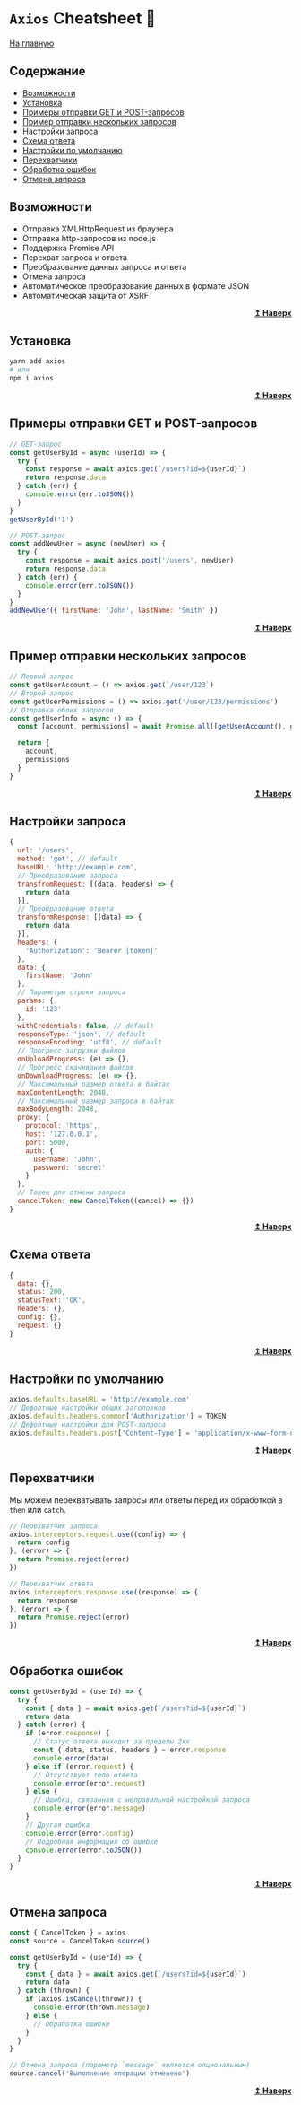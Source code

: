 # `Axios` Cheatsheet :metal:

[На главную](../README.md)

## Содержание

- [Возможности](#capabilities)
- [Установка](#install)
- [Примеры отправки GET и POST-запросов](#get)
- [Пример отправки нескольких запросов](#multiple)
- [Настройки запроса](#config)
- [Схема ответа](#schema)
- [Настройки по умолчанию](#defaults)
- [Перехватчики](#interceptors)
- [Обработка ошибок](#errors)
- [Отмена запроса](#cancel)

## Возможности <a name="capabilities"></a>

- Отправка XMLHttpRequest из браузера
- Отправка http-запросов из node.js
- Поддержка Promise API
- Перехват запроса и ответа
- Преобразование данных запроса и ответа
- Отмена запроса
- Автоматическое преобразование данных в формате JSON
- Автоматическая защита от XSRF

<div align="right">
  <b><a href="#">↥ Наверх</a></b>
</div>

## Установка <a name="install"></a>

```bash
yarn add axios
# или
npm i axios
```

<div align="right">
  <b><a href="#">↥ Наверх</a></b>
</div>

## Примеры отправки GET и POST-запросов <a name="get"></a>

```js
// GET-запрос
const getUserById = async (userId) => {
  try {
    const response = await axios.get(`/users?id=${userId}`)
    return response.data
  } catch (err) {
    console.error(err.toJSON())
  }
}
getUserById('1')

// POST-запрос
const addNewUser = async (newUser) => {
  try {
    const response = await axios.post('/users', newUser)
    return response.data
  } catch (err) {
    console.error(err.toJSON())
  }
}
addNewUser({ firstName: 'John', lastName: 'Smith' })
```

<div align="right">
  <b><a href="#">↥ Наверх</a></b>
</div>

## Пример отправки нескольких запросов <a name="multiple"></a>

```js
// Первый запрос
const getUserAccount = () => axios.get(`/user/123`)
// Второй запрос
const getUserPermissions = () => axios.get('/user/123/permissions')
// Отправка обоих запросов
const getUserInfo = async () => {
  const [account, permissions] = await Promise.all([getUserAccount(), getUserPermissions()])

  return {
    account,
    permissions
  }
}
```

<div align="right">
  <b><a href="#">↥ Наверх</a></b>
</div>

## Настройки запроса <a name="config"></a>

```js
{
  url: '/users',
  method: 'get', // default
  baseURL: 'http://example.com',
  // Преобразование запроса
  transfromRequest: [(data, headers) => {
    return data
  }],
  // Преобразование ответа
  transformResponse: [(data) => {
    return data
  }],
  headers: {
    'Authorization': 'Bearer [token]'
  },
  data: {
    firstName: 'John'
  },
  // Параметры строки запроса
  params: {
    id: '123'
  },
  withCredentials: false, // default
  responseType: 'json', // default
  responseEncoding: 'utf8', // default
  // Прогресс загрузки файлов
  onUploadProgress: (e) => {},
  // Прогресс скачивания файлов
  onDownloadProgress: (e) => {},
  // Максимальный размер ответа в байтах
  maxContentLength: 2048,
  // Максимальный размер запроса в байтах
  maxBodyLength: 2048,
  proxy: {
    protocol: 'https',
    host: '127.0.0.1',
    port: 5000,
    auth: {
      username: 'John',
      password: 'secret'
    }
  },
  // Токен для отмены запроса
  cancelToken: new CancelToken((cancel) => {})
}
```

<div align="right">
  <b><a href="#">↥ Наверх</a></b>
</div>

## Схема ответа <a name="schema"></a>

```js
{
  data: {},
  status: 200,
  statusText: 'OK',
  headers: {},
  config: {},
  request: {}
}
```

<div align="right">
  <b><a href="#">↥ Наверх</a></b>
</div>

## Настройки по умолчанию <a name="defaults"></a>

```js
axios.defaults.baseURL = 'http://example.com'
// Дефолтные настройки общих заголовков
axios.defaults.headers.common['Authorization'] = TOKEN
// Дефолтные настройки для POST-запроса
axios.defaults.headers.post['Content-Type'] = 'application/x-www-form-urlencoded'
```

<div align="right">
  <b><a href="#">↥ Наверх</a></b>
</div>

## Перехватчики <a name="interceptors"></a>

Мы можем перехватывать запросы или ответы перед их обработкой в `then` или `catch`.

```js
// Перехватчик запроса
axios.interceptors.request.use((config) => {
  return config
}, (error) => {
  return Promise.reject(error)
})

// Перехватчик ответа
axios.interceptors.response.use((response) => {
  return response
}, (error) => {
  return Promise.reject(error)
})
```

<div align="right">
  <b><a href="#">↥ Наверх</a></b>
</div>

## Обработка ошибок <a name="errors"></a>

```js
const getUserById = (userId) => {
  try {
    const { data } = await axios.get(`/users?id=${userId}`)
    return data
  } catch (error) {
    if (error.response) {
      // Статус ответа выходит за пределы 2xx
      const { data, status, headers } = error.response
      console.error(data)
    } else if (error.request) {
      // Отсутствует тело ответа
      console.error(error.request)
    } else {
      // Ошибка, связанная с неправильной настройкой запроса
      console.error(error.message)
    }
    // Другая ошибка
    console.error(error.config)
    // Подробная информация об ошибке
    console.error(error.toJSON())
  }
}
```

<div align="right">
  <b><a href="#">↥ Наверх</a></b>
</div>

## Отмена запроса <a name="cancel"></a>

```js
const { CancelToken } = axios
const source = CancelToken.source()

const getUserById = (userId) => {
  try {
    const { data } = await axios.get(`/users?id=${userId}`)
    return data
  } catch (thrown) {
    if (axios.isCancel(thrown)) {
      console.error(thrown.message)
    } else {
      // Обработка ошибки
    }
  }
}

// Отмена запроса (параметр `message` является опциональным)
source.cancel('Выполнение операции отменено')
```

<div align="right">
  <b><a href="#">↥ Наверх</a></b>
</div>